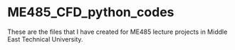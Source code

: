 # ME485_CFD_python_codes
These are the files that I have created for ME485 lecture projects in Middle East Technical University. 
